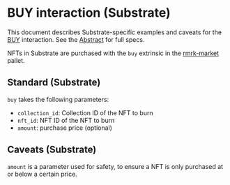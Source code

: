 # BUY interaction (Substrate)

This document describes Substrate-specific examples and caveats for the [BUY](../../abstract/interactions/buy.md) interaction.  See the [Abstract](../../abstract/interactions/buy.md) for full specs.

NFTs in Substrate are purchased with the `buy` extrinsic in the [rmrk-market](https://github.com/rmrk-team/rmrk-substrate/blob/main/pallets/rmrk-market/src/lib.rs) pallet.

## Standard (Substrate)
`buy` takes the following parameters:
- `collection_id`: Collection ID of the NFT to burn
- `nft_id`: NFT ID of the NFT to burn
- `amount`: purchase price (optional)

## Caveats (Substrate)
`amount` is a parameter used for safety, to ensure a NFT is only purchased at or below a certain price.
